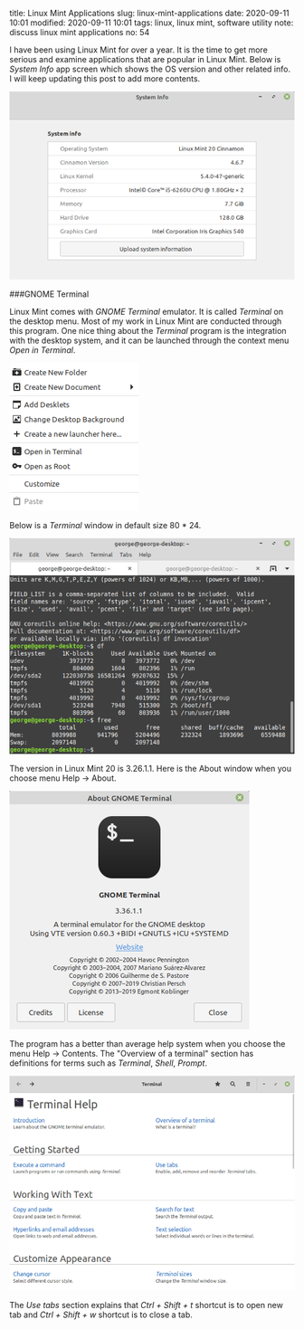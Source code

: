 title: Linux Mint Applications
slug: linux-mint-applications
date: 2020-09-11 10:01
modified: 2020-09-11 10:01
tags: linux, linux mint, software utility
note: discuss linux mint applications
no: 54

I have been using Linux Mint for over a year.  It is the time to get more
serious and examine applications that are popular in Linux Mint. Below is
*System Info* app screen which shows the OS version and other related info.  I
will keep updating this post to add more contents. 

<div style="max-width:800px">
  <img class="img-fluid pb-3" src="/images/lm-apps/sysinfo.png" alt="Sys Info">
</div>

###GNOME Terminal

Linux Mint comes with *GNOME Terminal* emulator. It is called *Terminal* on the
desktop menu. Most of my work in Linux Mint are conducted through this program.
One nice thing about the *Terminal* program is the integration with the desktop 
system, and it can be launched through the context menu *Open in Terminal*. 

<div style="max-width:800px">
  <img class="img-fluid pb-3" src="/images/lm-apps/context-menu.png"
alt="Context Menu">
</div>


Below is a *Terminal* window in default size 80 * 24.

<div style="max-width:800px">
  <img class="img-fluid pb-3" src="/images/lm-apps/terminal.png"
alt="Terminal window">
</div>

The version in Linux Mint 20 is 3.26.1.1. Here is the About window when you
choose menu Help -> About.  

<div style="max-width:800px">
  <img class="img-fluid pb-3" src="/images/lm-apps/terminal-about.png"
alt="Terminal About">
</div>

The program has a better than average help system when you choose the menu Help
-> Contents.  The "Overview of a terminal" section has definitions for terms
such as *Terminal*, *Shell*, *Prompt*. 

<div style="max-width:800px">
  <img class="img-fluid pb-3" src="/images/lm-apps/help-contents.png"
alt="Help Contents">
</div>

The *Use tabs* section explains that *Ctrl + Shift + t* shortcut is to open new
tab and *Ctrl + Shift + w* shortcut is to close a tab. 
